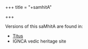 +++
title = "+samhitA"

+++

Versions of this saMhitA are found in: 

- [Titus](https://titus.uni-frankfurt.de/texte/etcd/ind/aind/ved/av/avs/avst.htm)
- IGNCA vedic heritage site